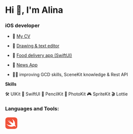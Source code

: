 <h1 align="left">Hi 👋, I'm Alina</h1>
<h3 align="left">iOS developer</h3>

- 🔋 [My CV](https://github.com/alirast/CV)

- 🧩 [Drawing & text editor](https://github.com/alirast/TelegramContest)
  
- 🧩 [Food delivery app (SwiftUI)](https://github.com/alirast/finalProject)

- 🧩 [News App](https://github.com/alirast/testNewsApp)

- 🏋️‍♀️ improving GCD skills, SceneKit knowledge & Rest API

**Skills**

 🛠️ UIKit 🪼 SwiftUI 🎨 PencilKit 📸 PhotoKit 🎮 SpriteKit 🎬 Lottie


<h3 align="left"></h3>
<p align="left">
</p>

<h3 align="left">Languages and Tools:</h3>
<p align="left"> <a href="https://developer.apple.com/swift/" target="_blank" rel="noreferrer"> <img src="https://raw.githubusercontent.com/devicons/devicon/master/icons/swift/swift-original.svg" alt="swift" width="40" height="40"/> </a> </p>
